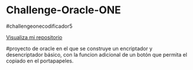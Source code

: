 # Challenge-Oracle-ONE
#challengeonecodificador5

<a href="https://llanos07.github.io/Challenge-Oracle-ONE/">Visualiza mi repositorio</a>


#proyecto de oracle en el que se construye un encriptador y desencriptador básico, con la funcion adicional de un botón que permita el copiado en el portapapeles.
